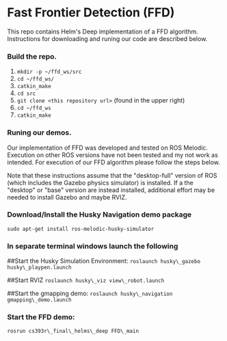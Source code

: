 # Fast Frontier Detection (FFD) 

This repo contains Helm's Deep implementation of a FFD algorithm. Instructions for downloading and runing our code are described below. 

### Build the repo. 
1. `mkdir -p ~/ffd_ws/src`
2. `cd ~/ffd_ws/`
3. `catkin_make`
4. `cd src`
4. `git clone <this repository url>` (found in the upper right)
5. `cd ~/ffd_ws`
6. `catkin_make`

### Runing our demos. 

Our implementation of FFD was developed and tested on ROS Melodic. Execution on other ROS versions have not been tested and my not work as intended. For execution of our FFD algorithm please follow the steps below. 

Note that these instructions assume that the "desktop-full" version of ROS (which includes the Gazebo physics simulator) is installed. If a the "desktop" or "base" version are instead installed, additional effort may be needed to install Gazebo and maybe RVIZ.

### Download/Install the Husky Navigation demo package

`sudo apt-get install ros-melodic-husky-simulator`

### In separate terminal windows launch the following

##Start the Husky Simulation Environment: 
`roslaunch husky\_gazebo husky\_playpen.launch`

##Start RVIZ 
`roslaunch husky\_viz view\_robot.launch`

##Start the gmapping demo:
`roslaunch husky\_navigation gmapping\_demo.launch`
   
### Start the FFD demo:

 `rosrun cs393r\_final\_helms\_deep FFD\_main`
